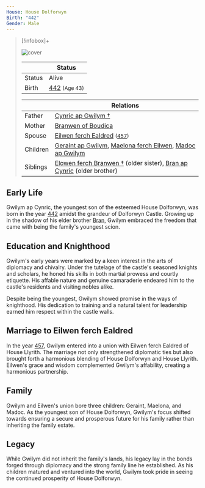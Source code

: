 ```yaml
---
House: House Dolforwyn
Birth: "442"
Gender: Male
---
```


> [!infobox]+
> 
>  
> ![cover](Gwilym%20ap%20Cynric.png)
>
> || Status   |
> | ---- | ---- |
> |Status| Alive|
> |Birth| [442](442) <small>(Age 43)</small> |
>
> || Relations   |
> | ---- | ---- |
> | Father |  [Cynric ap Gwilym †](Cynric%20ap%20Gwilym%20%E2%80%A0.md) |
> | Mother | [Branwen of Boudica](Branwen%20of%20Boudica.md) |
> | Spouse | [Eilwen ferch Ealdred](Eilwen%20ferch%20Ealdred.md) <small>([457](457.md))</small> |
> | Children| [Geraint ap Gwilym](Geraint%20ap%20Gwilym.md), [Maelona ferch Eilwen](Maelona%20ferch%20Eilwen.md), [Madoc ap Gwilym](Madoc%20ap%20Gwilym.md) |
> | Siblings | [Elowen ferch Branwen †](Elowen%20ferch%20Branwen%20%E2%80%A0.md) (older sister), [Bran ap Cynric](Bran%20ap%20Cynric.md) (older brother) |


## Early Life

Gwilym ap Cynric, the youngest son of the esteemed House Dolforwyn, was born in the year [442](442.md) amidst the grandeur of Dolforwyn Castle. Growing up in the shadow of his elder brother [Bran](Bran%20ap%20Cynric.md), Gwilym embraced the freedom that came with being the family's youngest scion.

## Education and Knighthood

Gwilym's early years were marked by a keen interest in the arts of diplomacy and chivalry. Under the tutelage of the castle's seasoned knights and scholars, he honed his skills in both martial prowess and courtly etiquette. His affable nature and genuine camaraderie endeared him to the castle's residents and visiting nobles alike.

Despite being the youngest, Gwilym showed promise in the ways of knighthood. His dedication to training and a natural talent for leadership earned him respect within the castle walls.

## Marriage to Eilwen ferch Ealdred

In the year [457](457.md), Gwilym entered into a union with Eilwen ferch Ealdred of House Llyrith. The marriage not only strengthened diplomatic ties but also brought forth a harmonious blending of House Dolforwyn and House Llyrith. Eilwen's grace and wisdom complemented Gwilym's affability, creating a harmonious partnership.

## Family

Gwilym and Eilwen's union bore three children: Geraint, Maelona, and Madoc. As the youngest son of House Dolforwyn, Gwilym's focus shifted towards ensuring a secure and prosperous future for his family rather than inheriting the family estate.

## Legacy

While Gwilym did not inherit the family's lands, his legacy lay in the bonds forged through diplomacy and the strong family line he established. As his children matured and ventured into the world, Gwilym took pride in seeing the continued prosperity of House Dolforwyn.

